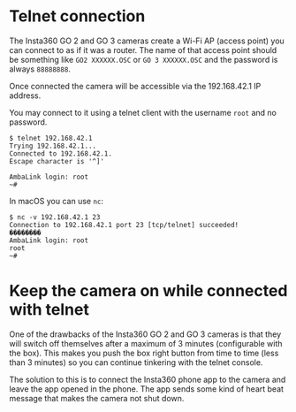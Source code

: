 Telnet connection
=================

The Insta360 GO 2 and GO 3 cameras create a Wi-Fi AP (access point) you can connect to as if it was a router.
The name of that access point should be something like `GO2 XXXXXX.OSC` or `GO 3 XXXXXX.OSC` and the password is always `88888888`.

Once connected the camera will be accessible via the 192.168.42.1 IP address.

You may connect to it using a telnet client with the username `root` and no password.

```
$ telnet 192.168.42.1
Trying 192.168.42.1...
Connected to 192.168.42.1.
Escape character is '^]'

AmbaLink login: root
~#
```

In macOS you can use `nc`:

```
$ nc -v 192.168.42.1 23
Connection to 192.168.42.1 port 23 [tcp/telnet] succeeded!
��������
AmbaLink login: root
root
~#
```

Keep the camera on while connected with telnet
==============================================

One of the drawbacks of the Insta360 GO 2 and GO 3 cameras is that they will switch off themselves after a maximum of 3 minutes (configurable with the box).
This makes you push the box right button from time to time (less than 3 minutes) so you can continue tinkering with the telnet console.

The solution to this is to connect the Insta360 phone app to the camera and leave the app opened in the phone.
The app sends some kind of heart beat message that makes the camera not shut down.
